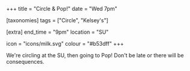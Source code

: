 +++
title = "Circle & Pop!"
date = "Wed 7pm"

[taxonomies]
tags = ["Circle", "Kelsey's"]

[extra]
end_time = "9pm"
location = "SU"

icon = "icons/milk.svg"
colour = "#b53dff"
+++

We're circling at the SU, then going to Pop! Don't be late or there will be consequences.